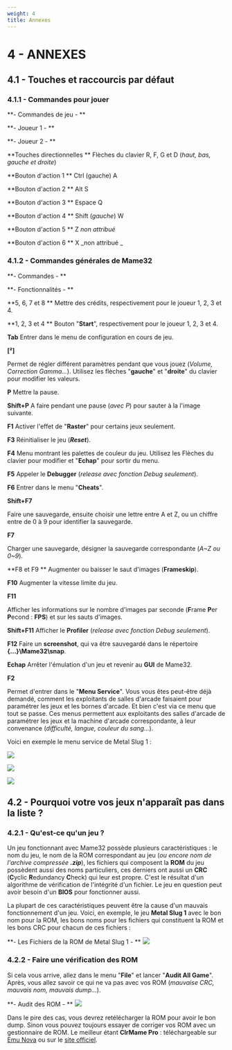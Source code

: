 ```yaml
---
weight: 4
title: Annexes
---
```


# 4 - ANNEXES

## 4.1 - Touches et raccourcis par défaut

### 4.1.1 - Commandes pour jouer

**- Commandes de jeu - **

**- Joueur 1 - **

**- Joueur 2 - **

**Touches directionnelles **
Flèches du clavier R, F, G et D (_haut, bas, gauche et droite_)

**Bouton d'action 1 **
Ctrl (gauche) A

**Bouton d'action 2 **
Alt
S

**Bouton d'action 3 **
Espace
Q

**Bouton d'action 4 **
Shift (_gauche_) W

**Bouton d'action 5 **
Z
_non attribué_

**Bouton d'action 6 **
X
_non attribué _

### 4.1.2 - Commandes générales de Mame32

**- Commandes - **

**- Fonctionnalités - **

**5, 6, 7 et 8 **
Mettre des crédits, respectivement pour le joueur 1, 2, 3 et 4\.

**1, 2, 3 et 4 **
Bouton "**Start**", respectivement pour le joueur 1, 2, 3 et 4\.

**Tab**
Entrer dans le menu de configuration en cours de jeu.

**\[²\]**

Permet de régler différent paramètres pendant que vous
jouez (_Volume, Correction Gamma..._). Utilisez les flèches
"**gauche**" et "**droite**" du clavier pour modifier les
valeurs.

**P**
Mettre la pause.

**Shift+P**
A faire pendant une pause (_avec P_) pour sauter à la l'image
suivante.

**F1**
Activer l'effet de "**Raster**" pour certains jeux seulement.

**F3**
Réinitialiser le jeu (_**Reset**_).

**F4**
Menu montrant les palettes de couleur du jeu. Utilisez les Flèches du
clavier pour modifier et "**Echap**" pour sortir du menu.

**F5**
Appeler le **Debugger** (_release avec fonction Debug
seulement_).

**F6**
Entrer dans le menu "**Cheats**".

**Shift+F7**

Faire une sauvegarde, ensuite choisir une lettre entre
A et Z, ou un chiffre entre de 0 à 9 pour identifier la
sauvegarde.

**F7**

Charger une sauvegarde, désigner la sauvegarde
correspondante (_A~Z ou 0~9_).

**F8 et F9 **
Augmenter ou baisser le saut d'images (**Frameskip**).

**F10**
Augmenter la vitesse limite du jeu.

**F11**

Afficher les informations sur le nombre d'images par
seconde (**F**rame **P**er **P**econd : **FPS**) et sur les
sauts d'images.

**Shift+F11**
Afficher le **Profiler** (_release avec fonction Debug
seulement_).

**F12**
Faire un **screenshot**, qui va être sauvegardé dans le répertoire
**{...}\Mame32\snap**.

**Echap**
Arrêter l'émulation d'un jeu et revenir au **GUI** de Mame32\.

**F2**

Permet d'entrer dans le "**Menu Service**". Vous vous êtes peut-être
déjà demandé, comment les exploitants de salles d'arcade faisaient pour
paramétrer les jeux et les bornes d'arcade. Et bien c'est via ce menu que
tout se passe. Ces menus permettent aux exploitants des salles d'arcade de
paramétrer les jeux et la machine d'arcade correspondante, à leur
convenance (_difficulté, langue, couleur du sang..._).

Voici en exemple le menu service de Metal Slug 1 :

![](/emulators/mame32/configure/dip1.jpg)

![](/emulators/mame32/configure/dip2.jpg)

![](/emulators/mame32/configure/dip3.jpg)

## 4.2 - Pourquoi votre vos jeux n'apparaît pas dans la liste ?

### 4.2.1 - Qu'est-ce qu'un jeu ?

Un jeu fonctionnant avec Mame32 possède plusieurs caractéristiques : le nom
du jeu, le nom de la ROM correspondant au jeu (_ou encore nom de l'archive
compressée **.zip**_), les fichiers qui composent la **ROM** du jeu
possèdent aussi des noms particuliers, ces derniers ont aussi un **CRC**
(**C**yclic **R**edundancy **C**heck) qui leur est propre. C'est le
résultat d'un algorithme de vérification de l'intégrité d'un fichier. Le jeu en
question peut avoir besoin d'un **BIOS** pour fonctionner aussi.

La plupart de ces caractéristiques peuvent être la cause d'un mauvais
fonctionnement d'un jeu. Voici, en exemple, le jeu **Metal Slug 1** avec le
bon nom pour la ROM, les bons noms pour les fichiers qui constituent la ROM et
les bons CRC pour chacun de ces fichiers :

**- Les Fichiers de la ROM de Metal Slug 1 -
**
![](/emulators/mame32/configure/ms1.JPG)

### 4.2.2 - Faire une vérification des ROM

Si cela vous arrive, allez dans le menu "**File**" et lancer "**Audit All
Game**". Après, vous allez savoir ce qui ne va pas avec vos ROM (_mauvaise
CRC, mauvais nom, mauvais dump..._).

**- Audit des ROM - **
![](/emulators/mame32/configure/scan.JPG)

Dans le pire des cas, vous devrez retélécharger la ROM pour avoir le bon
dump. Sinon vous pouvez toujours essayer de corriger vos ROM avec un
gestionnaire de ROM. Le meilleur étant **ClrMame Pro** : téléchargeable sur
[Emu Nova](http://www.emunova.net/emulation/utilitaires/mame.htm) ou sur le [site officiel](http://www.clrmame.com/).
